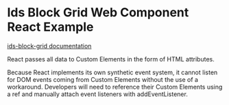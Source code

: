 # Ids Block Grid Web Component React Example

[ids-block-grid documentation](https://github.com/infor-design/enterprise-wc/blob/main/src/components/ids-block-grid/README.md)

React passes all data to Custom Elements in the form of HTML attributes.

Because React implements its own synthetic event system, it cannot listen for DOM events coming from Custom Elements without the use of a workaround. Developers will need to reference their Custom Elements using a ref and manually attach event listeners with addEventListener.
